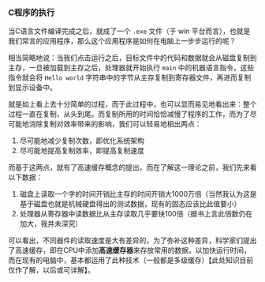 ### C程序的执行

当C语言文件编译完成之后，就成了一个 `.exe` 文件（于 win 平台而言），也就是我们常言的应用程序，那么这个应用程序是如何在电脑上一步步运行的呢？

相当简略地说：当我们点击运行之后，目标文件中的代码和数据就会从磁盘复制到主存，一旦被加载到主存之后，处理器就开始执行 `main` 中的机器语言指令，这些指令就会将 `Hello world` 字符串中的字节从主存复制到寄存器文件，再进而复制到显示设备中。

就是如上看上去十分简单的过程，而于此过程中，也可以显而易见地看出来：整个过程一直在复制，从头到尾。而复制所用的时间恰恰减慢了程序的工作，而为了尽可能地消除复制对效率带来的影响，我们可以轻易地相出两点：

1. 尽可能地减少复制次数，即优化系统架构
2. 尽可能地提高复制效率，即提高复制速度

而基于这两点，就有了高速缓存概念的提出，而在了解这一理论之前，我们先来看以下数据：

1. 磁盘上读取一个字的时间开销比主存的时间开销大1000万倍（当然我认为这是基于磁盘也就是机械硬盘得出的测试数据，现有的固态应该比此值要小）
2. 处理器从寄存器中读数据比从主存读取几乎要快100倍（据书上言此倍数仍在加大，我并未深究）

可以看出，不同器件的读取速度是大有差异的，为了弥补这种差异，科学家们提出了高速缓存，即在CPU中添加**高速缓存器**来存放常用的数据，以加快运行时间，而在现有的电脑中，基本都运用了此种技术（一般都是多级缓存）【此处知识目前仅作了解，以后或可详解】。